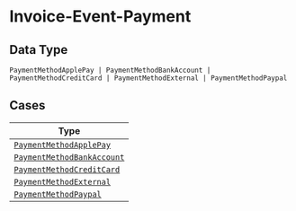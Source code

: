 
# Invoice-Event-Payment

## Data Type

`PaymentMethodApplePay | PaymentMethodBankAccount | PaymentMethodCreditCard | PaymentMethodExternal | PaymentMethodPaypal`

## Cases

| Type |
|  --- |
| [`PaymentMethodApplePay`](../../../doc/models/payment-method-apple-pay.md) |
| [`PaymentMethodBankAccount`](../../../doc/models/payment-method-bank-account.md) |
| [`PaymentMethodCreditCard`](../../../doc/models/payment-method-credit-card.md) |
| [`PaymentMethodExternal`](../../../doc/models/payment-method-external.md) |
| [`PaymentMethodPaypal`](../../../doc/models/payment-method-paypal.md) |

